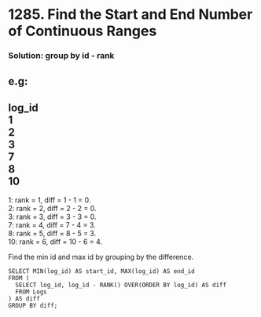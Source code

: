 # 1285. Find the Start and End Number of Continuous Ranges

### Solution: group by id - rank
e.g: 
--  
log_id  
1  
2  
3  
7  
8  
10  
--  
1: rank = 1, diff = 1 - 1 = 0.  
2: rank = 2, diff = 2 - 2 = 0.  
3: rank = 3, diff = 3 - 3 = 0.  
7: rank = 4, diff = 7 - 4 = 3.  
8: rank = 5, diff = 8 - 5 = 3.  
10: rank = 6, diff = 10 - 6 = 4.  

Find the min id and max id by grouping by the difference.  

```
SELECT MIN(log_id) AS start_id, MAX(log_id) AS end_id
FROM (
  SELECT log_id, log_id - RANK() OVER(ORDER BY log_id) AS diff
  FROM Logs
) AS diff
GROUP BY diff;
```